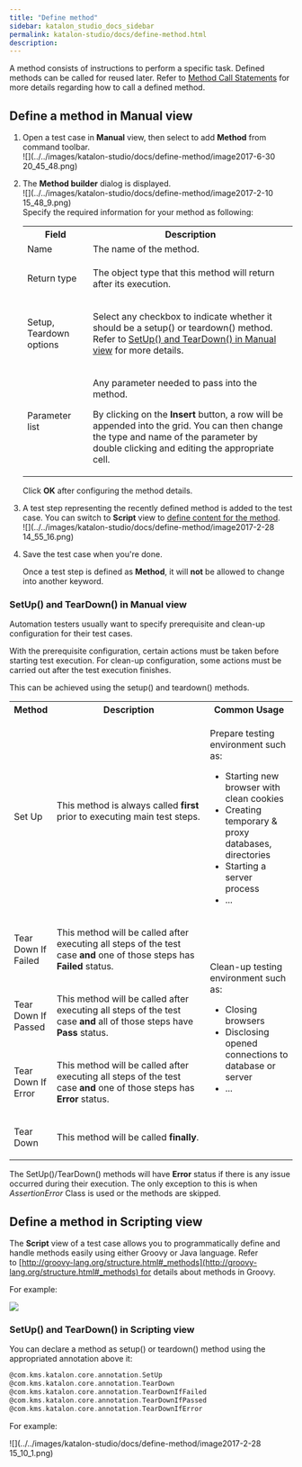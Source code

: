 ```yaml
---
title: "Define method" 
sidebar: katalon_studio_docs_sidebar
permalink: katalon-studio/docs/define-method.html 
description: 
---
```

A method consists of instructions to perform a specific task. Defined methods can be called for reused later. Refer to [Method Call Statements](/display/KD/Method+Call+Statements) for more details regarding how to call a defined method.

Define a method in Manual view
------------------------------

1.  Open a test case in **Manual** view, then select to add **Method** from command toolbar.  
    ![](../../images/katalon-studio/docs/define-method/image2017-6-30 20_45_48.png)  
      
    
2.  The **Method builder** dialog is displayed.   
    ![](../../images/katalon-studio/docs/define-method/image2017-2-10 15_48_9.png)  
    Specify the required information for your method as following:
    
    <table class="wrapped confluenceTable"><colgroup><col><col></colgroup><tbody><tr><th class="confluenceTh">Field</th><th class="confluenceTh">Description</th></tr><tr><td class="confluenceTd">Name</td><td class="confluenceTd">The name of the method.</td></tr><tr><td class="confluenceTd">Return type</td><td class="confluenceTd"><div class="content-wrapper"><p>The object type that this method will return after its execution.</p></div></td></tr><tr><td class="confluenceTd">Setup, Teardown options</td><td class="confluenceTd"><p>Select any checkbox to indicate whether it should be a setup() or teardown() method. Refer to <a href="#Definemethod-SetUp()andTearDown()inManualview">SetUp() and TearDown() in Manual view</a> for more details.</p></td></tr><tr><td colspan="1" class="confluenceTd">Parameter list</td><td colspan="1" class="confluenceTd"><p>Any parameter needed to pass into the method.</p><p>By clicking on the <strong>Insert</strong> button, a row will be appended into the grid. You can then change the type and name of the parameter by double clicking and editing the appropriate cell.</p></td></tr></tbody></table>
    
    Click **OK** after configuring the method details.
    
3.  A test step representing the recently defined method is added to the test case. You can switch to **Script** view to [define content for the method](https://docs.katalon.com/display/KD/Define+method#Definemethod-DefineamethodinScriptingview).  
    ![](../../images/katalon-studio/docs/define-method/image2017-2-28 14_55_16.png)  
      
    
4.  Save the test case when you're done.
    
    Once a test step is defined as **Method**, it will **not** be allowed to change into another keyword.
    

### SetUp() and TearDown() in Manual view

Automation testers usually want to specify prerequisite and clean-up configuration for their test cases.

With the prerequisite configuration, certain actions must be taken before starting test execution. For clean-up configuration, some actions must be carried out after the test execution finishes.

This can be achieved using the setup() and teardown() methods. 

<table class="wrapped relative-table confluenceTable" style="width: 100.0%;"><colgroup><col style="width: 13.4293%;"><col style="width: 55.6355%;"><col style="width: 30.9353%;"></colgroup><tbody><tr><th class="confluenceTh">Method</th><th class="confluenceTh">Description</th><th colspan="1" class="confluenceTh">Common Usage</th></tr><tr><td class="confluenceTd"><p>Set Up</p></td><td class="confluenceTd"><p>This method is always called <strong>first</strong> prior to executing main test steps.<br><br></p></td><td colspan="1" class="confluenceTd"><p>Prepare testing environment such as:</p><ul><li>Starting new browser with clean cookies</li><li>Creating temporary &amp; proxy databases, directories</li><li>Starting a server process</li><li>...</li></ul></td></tr><tr><td class="confluenceTd"><p>Tear Down If Failed</p></td><td class="confluenceTd"><p>This method will be called after executing all steps of the test case <strong>and</strong><span> one of those steps has <strong>Failed</strong> status.</span></p></td><td rowspan="4" style="text-align: left;" class="confluenceTd"><p>Clean-up testing environment such as:</p><ul><li>Closing browsers</li><li>Disclosing opened connections to database or server</li><li>...</li></ul><p>&nbsp;</p></td></tr><tr><td class="confluenceTd"><p>Tear Down If Passed</p></td><td class="confluenceTd"><p><span><span>This method will be called after executing all steps of the test case <strong>and</strong></span><span> all of those steps have <strong>Pass</strong> status.</span></span></p></td></tr><tr><td class="confluenceTd"><p>Tear Down If Error</p></td><td class="confluenceTd"><p><span>This method will be called after executing all steps of the test case </span><strong>and</strong><span> one of those steps has <strong>Error</strong> status.</span></p></td></tr><tr><td class="confluenceTd"><p>Tear Down</p></td><td class="confluenceTd"><p>This method will be called <strong>finally</strong>.</p></td></tr></tbody></table>

The SetUp()/TearDown() methods will have **Error** status if there is any issue occurred during their execution. The only exception to this is when _AssertionError_ Class is used or the methods are skipped.

Define a method in Scripting view
---------------------------------

The **Script** view of a test case allows you to programmatically define and handle methods easily using either Groovy or Java language. Refer to [http://groovy-lang.org/structure.html#_methods](http://groovy-lang.org/structure.html#_methods) for details about methods in Groovy.

For example:

![](../../images/katalon-studio/docs/define-method/1.png)

### SetUp() and TearDown() in Scripting view

You can declare a method as setup() or teardown() method using the appropriated annotation above it:

```groovy
@com.kms.katalon.core.annotation.SetUp
@com.kms.katalon.core.annotation.TearDown
@com.kms.katalon.core.annotation.TearDownIfFailed
@com.kms.katalon.core.annotation.TearDownIfPassed
@com.kms.katalon.core.annotation.TearDownIfError
```

For example:

![](../../images/katalon-studio/docs/define-method/image2017-2-28 15_10_1.png)